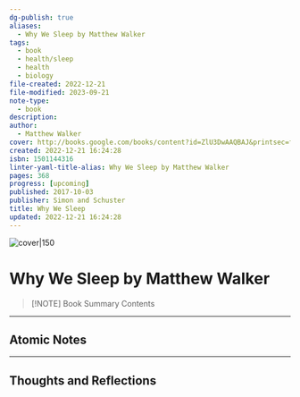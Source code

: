 ```yaml
---
dg-publish: true
aliases:
  - Why We Sleep by Matthew Walker
tags:
  - book
  - health/sleep
  - health
  - biology
file-created: 2022-12-21
file-modified: 2023-09-21
note-type:
  - book
description: 
author:
  - Matthew Walker
cover: http://books.google.com/books/content?id=ZlU3DwAAQBAJ&printsec=frontcover&img=1&zoom=1&edge=curl&source=gbs_api
created: 2022-12-21 16:24:28
isbn: 1501144316
linter-yaml-title-alias: Why We Sleep by Matthew Walker
pages: 368
progress: [upcoming]
published: 2017-10-03
publisher: Simon and Schuster
title: Why We Sleep
updated: 2022-12-21 16:24:28
---
```


![cover|150](http://books.google.com/books/content?id=ZlU3DwAAQBAJ&printsec=frontcover&img=1&zoom=1&edge=curl&source=gbs_api)

# Why We Sleep by Matthew Walker

> [!NOTE] Book Summary
> Contents

---

## Atomic Notes

---

## Thoughts and Reflections
